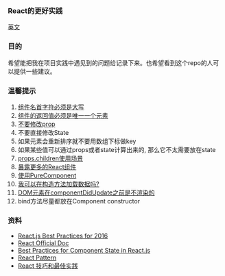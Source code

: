 ### React的更好实践

[英文](./README.md)

### 目的

希望能把我在项目实践中遇见到的问题给记录下来。也希望看到这个repo的人可以提供一些建议。

### 温馨提示

1. [组件名首字符必须是大写](./details/user-defined-component-must-be-capitalized.md)
2. [组件的返回值必须是唯一一个元素](./details/component-return-only-one-child.md)
3. [不要修改prop](./details/props-are-read-only.md)
4. 不要直接修改State
5. 如果元素会重新排序就不要用数组下标做key
6. 如果某些值可以通过props或者state计算出来的, 那么它不太需要放在state
7. [props.children使用场景](./details/props-children.md)
8. [暴露更多的React组件](./details/export-more-components.md)
9. [使用PureComponent](./details/pure-component.md)
10. [我可以在构造方法加载数据吗?](https://github.com/facebook/react/issues/9021)
11. [DOM元素在componentDidUpdate之前是不渲染的](https://github.com/facebook/react/issues/9033)
12. bind方法尽量都放在Component constructor

### 资料
* [React.js Best Practices for 2016](https://blog.risingstack.com/react-js-best-practices-for-2016/)
* [React Official Doc](https://facebook.github.io/react/)
* [Best Practices for Component State in React.js](http://brewhouse.io/blog/2015/03/24/best-practices-for-component-state-in-reactjs.html)
* [React Pattern](http://reactpatterns.com/)
* [React 技巧和最佳实践](http://www.jianshu.com/p/90a72128ec76)
